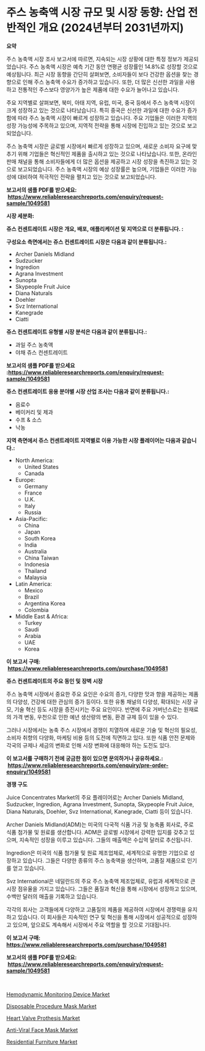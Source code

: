 <p><h1>주스 농축액 시장 규모 및 시장 동향: 산업 전반적인 개요 (2024년부터 2031년까지)</h1></p><p><strong>요약</strong></p>
<p><p>주스 농축액 시장 조사 보고서에 따르면, 지속되는 시장 상황에 대한 특정 정보가 제공되었습니다. 주스 농축액 시장은 예측 기간 동안 연평균 성장률인 14.8%로 성장할 것으로 예상됩니다. 최근 시장 동향을 간단히 살펴보면, 소비자들이 보다 건강한 옵션을 찾는 경향으로 인해 주스 농축액 수요가 증가하고 있습니다. 또한, 더 많은 신선한 과일을 사용하고 전통적인 주스보다 영양가가 높은 제품에 대한 수요가 늘어나고 있습니다.</p><p>주요 지역별로 살펴보면, 북미, 아태 지역, 유럽, 미국, 중국 등에서 주스 농축액 시장이 크게 성장하고 있는 것으로 나타났습니다. 특히 중국은 신선한 과일에 대한 수요가 증가함에 따라 주스 농축액 시장이 빠르게 성장하고 있습니다. 주요 기업들은 이러한 지역의 성장 가능성에 주목하고 있으며, 지역적 전략을 통해 시장에 진입하고 있는 것으로 보고되었습니다.</p><p>주스 농축액 시장은 글로벌 시장에서 빠르게 성장하고 있으며, 새로운 소비자 요구에 맞추기 위해 기업들은 혁신적인 제품을 출시하고 있는 것으로 나타났습니다. 또한, 온라인 판매 채널을 통해 소비자들에게 더 많은 옵션을 제공하고 시장 성장을 촉진하고 있는 것으로 보고되었습니다. 주스 농축액 시장의 예상 성장률은 높으며, 기업들은 이러한 가능성에 대비하여 적극적인 전략을 펼치고 있는 것으로 보고되었습니다.</p></p>
<p><strong>보고서의 샘플 PDF를 받으세요: &nbsp;<a href="https://www.reliableresearchreports.com/enquiry/request-sample/1049581">https://www.reliableresearchreports.com/enquiry/request-sample/1049581</a></strong></p>
<p><strong>시장 세분화:</strong></p>
<p><strong> 쥬스 컨센트레이트 시장은 개요, 배포, 애플리케이션 및 지역으로 더 분류됩니다. :</strong></p>
<p><strong>구성요소 측면에서는 쥬스 컨센트레이트 시장은 다음과 같이 분류됩니다.:</strong></p>
<p><ul><li>Archer Daniels Midland</li><li>Sudzucker</li><li>Ingredion</li><li>Agrana Investment</li><li>Sunopta</li><li>Skypeople Fruit Juice</li><li>Diana Naturals</li><li>Doehler</li><li>Svz International</li><li>Kanegrade</li><li>Ciatti</li></ul></p>
<p><strong> 쥬스 컨센트레이트 유형별 시장 분석은 다음과 같이 분류됩니다.:</strong></p>
<p><ul><li>과일 주스 농축액</li><li>야채 쥬스 컨센트레이트</li></ul></p>
<p><strong>보고서의 샘플 PDF를 받으세요 :<a href="https://www.reliableresearchreports.com/enquiry/request-sample/1049581">https://www.reliableresearchreports.com/enquiry/request-sample/1049581</a></strong></p>
<p><strong> 쥬스 컨센트레이트 응용 분야별 시장 산업 조사는 다음과 같이 분류됩니다.:</strong></p>
<p><ul><li>음료수</li><li>베이커리 및 제과</li><li>수프 & 소스</li><li>낙농</li></ul></p>
<p><strong>지역 측면에서 쥬스 컨센트레이트 지역별로 이용 가능한 시장 플레이어는 다음과 같습니다.:</strong></p>
<p><ul>
    <li>
        North America:
        <ul>
            <li>United States</li>
            <li>Canada</li>
        </ul>
    </li>
    <li>
        Europe:
        <ul>
            <li>Germany</li>
            <li>France</li>
            <li>U.K.</li>
            <li>Italy</li>
            <li>Russia</li>
        </ul>
    </li>
    <li>
        Asia-Pacific:
        <ul>
            <li>China</li>
            <li>Japan</li>
            <li>South Korea</li>
            <li>India</li>
            <li>Australia</li>
            <li>China Taiwan</li>
            <li>Indonesia</li>
            <li>Thailand</li>
            <li>Malaysia</li>
        </ul>
    </li>
    <li>
        Latin America:
        <ul>
            <li>Mexico</li>
            <li>Brazil</li>
            <li>Argentina Korea</li>
            <li>Colombia</li>
        </ul>
    </li>
    <li>
        Middle East & Africa:
        <ul>
            <li>Turkey</li>
            <li>Saudi</li>
            <li>Arabia</li>
            <li>UAE</li>
            <li>Korea</li>
        </ul>
    </li>
    </ul></p>
<p><strong>이 보고서 구매: &nbsp;<a href="https://www.reliableresearchreports.com/purchase/1049581">https://www.reliableresearchreports.com/purchase/1049581</a></strong></p>
<p><strong>쥬스 컨센트레이트의 주요 동인 및 장벽 시장</strong></p>
<p><p>주스 농축액 시장에서 중요한 주요 요인은 수요의 증가, 다양한 맛과 향을 제공하는 제품의 다양성, 건강에 대한 관심의 증가 등이다. 또한 유통 채널의 다양성, 확대되는 시장 규모, 기술 혁신 등도 시장을 증진시키는 주요 요인이다. 반면에 주요 거버넌스로는 원재료의 가격 변동, 우천으로 인한 예년 생산량의 변동, 환경 규제 등이 있을 수 있다.</p><p>그러나 시장에서는 농축 주스 시장에서 경쟁이 치열하며 새로운 기술 및 혁신의 필요성, 소비자 취향의 다양화, 마케팅 비용 등의 도전에 직면하고 있다. 또한 식품 안전 문제와 각국의 규제나 세금의 변화로 인해 시장 변화에 대응해야 하는 도전도 있다.</p></p>
<p><strong>이 보고서를 구매하기 전에 궁금한 점이 있으면 문의하거나 공유하세요.: &nbsp;<a href="https://www.reliableresearchreports.com/enquiry/pre-order-enquiry/1049581">https://www.reliableresearchreports.com/enquiry/pre-order-enquiry/1049581</a></strong></p>
<p><strong>경쟁 구도</strong></p>
<p><p>Juice Concentrates Market의 주요 플레이어로는 Archer Daniels Midland, Sudzucker, Ingredion, Agrana Investment, Sunopta, Skypeople Fruit Juice, Diana Naturals, Doehler, Svz International, Kanegrade, Ciatti 등이 있습니다. </p><p>Archer Daniels Midland(ADM)는 미국의 다국적 식품 가공 및 농축품 회사로, 주로 식품 첨가물 및 원료를 생산합니다. ADM은 글로벌 시장에서 강력한 입지를 갖추고 있으며, 지속적인 성장을 이루고 있습니다. 그들의 매출액은 수십억 달러로 추산됩니다.</p><p>Ingredion은 미국의 식품 첨가물 및 원료 제조업체로, 세계적으로 유명한 기업으로 성장하고 있습니다. 그들은 다양한 종류의 주스 농축액을 생산하며, 고품질 제품으로 인기를 얻고 있습니다.</p><p>Svz International은 네덜란드의 주요 주스 농축액 제조업체로, 유럽과 세계적으로 큰 시장 점유율을 가지고 있습니다. 그들은 품질과 혁신을 통해 시장에서 성장하고 있으며, 수백만 달러의 매출을 기록하고 있습니다.</p><p>각각의 회사는 고객들에게 다양하고 고품질의 제품을 제공하여 시장에서 경쟁력을 유지하고 있습니다. 이 회사들은 지속적인 연구 및 혁신을 통해 시장에서 성공적으로 성장하고 있으며, 앞으로도 계속해서 시장에서 주요 역할을 할 것으로 기대됩니다.</p></p>
<p><strong>이 보고서 구매: &nbsp; <a href="https://www.reliableresearchreports.com/purchase/1049581">https://www.reliableresearchreports.com/purchase/1049581</a></strong></p>
<p><strong>보고서의 샘플 PDF를 받으세요: &nbsp;<a href="https://www.reliableresearchreports.com/enquiry/request-sample/1049581">https://www.reliableresearchreports.com/enquiry/request-sample/1049581</a></strong><strong></strong></p>
<p>&nbsp;</p>
<p><p><a href="https://issuu.com/reportprime-2/docs/hemodynamic-monitoring-device-market-size-2030.ppt">Hemodynamic Monitoring Device Market</a></p><p><a href="https://view.publitas.com/reportprime-1/disposable-procedure-mask-market-size-market-share-and-global-market-analysis-report-2024-2031/">Disposable Procedure Mask Market</a></p><p><a href="https://issuu.com/reportprime-2/docs/heart-valve-prothesis-market-size-2030.pptx">Heart Valve Prothesis Market</a></p><p><a href="https://view.publitas.com/reportprime-1/anti-viral-face-mask-market-analysis-and-market-size-global-industry-overview-market-segmentation-and-forecast-2024-to-2031/">Anti-Viral Face Mask Market</a></p><p><a href="https://frill-swim-3cd.notion.site/Global-Residential-Furniture-Market-by-Types-Applications-and-Major-Players-with-Regional-Growth--8e2b6773ca1f420e927b838966fb305e">Residential Furniture Market</a></p></p>
